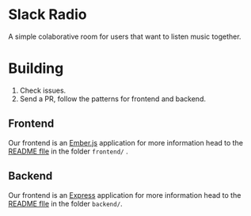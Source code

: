 # Slack Radio
A simple colaborative room for users that want to listen music together.

# Building 

1. Check issues.
2. Send a PR, follow the patterns for frontend and backend.

## Frontend
Our frontend is an [Ember.js](http://emberjs.com/) application for more information head to the [README flle](https://github.com/enlab/slack-radio/blob/master/frontend/README.md) in the folder ```frontend/``` .

## Backend
Our frontend is an [Express](http://expressjs.com/) application for more information head to the [README flle](https://github.com/enlab/slack-radio/blob/master/backend/README.md) in the folder ```backend/```.
